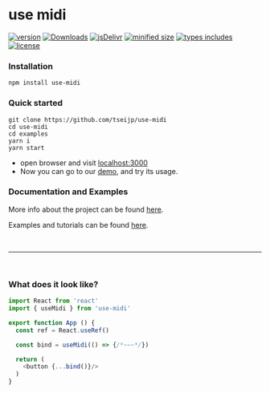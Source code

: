 # use midi

[![ version ](
    https://img.shields.io/npm/v/use-midi)](
    https://npmjs.com/package/use-midi)
[![ Downloads ](
    https://img.shields.io/npm/dm/use-midi.svg)](
    https://npmjs.com/package/use-midi)
[![ jsDelivr ](
    https://badgen.net/jsdelivr/hits/npm/use-midi)](
    https://www.jsdelivr.com/package/npm/use-midi)
[![ minified size ](
    https://badgen.net/bundlephobia/minzip/use-midi)](
    https://bundlephobia.com/result?p=use-midi@latest)
[![ types includes ](
    https://badgen.net/npm/types/use-midi)](
    https://www.npmjs.com/package/use-midi)
[![ license ](
    https://badgen.net/npm/license/use-midi)](
    https://www.npmjs.com/package/use-midi)

### Installation

```shell
npm install use-midi
```

### Quick started

```shell
git clone https://github.com/tseijp/use-midi
cd use-midi
cd examples
yarn i
yarn start
```

- open browser and visit [localhost:3000](http://localhost:3000)
- Now you can go to our [demo](http://tsei.jp/rmix), and try its usage.


### Documentation and Examples

More info about the project can be found [here](https://tsei.jp/rmix/docs/intro.md).

Examples and tutorials can be found [here](https://tsei.jp/rmix/examples/intro.md).

<br/>
<hr/>
</br/>


### What does it look like?

```js
import React from 'react'
import { useMidi } from 'use-midi'

export function App () {
  const ref = React.useRef()

  const bind = useMidi(() => {/*~~~*/})

  return (
    <button {...bind()}/>
  )
}
```
